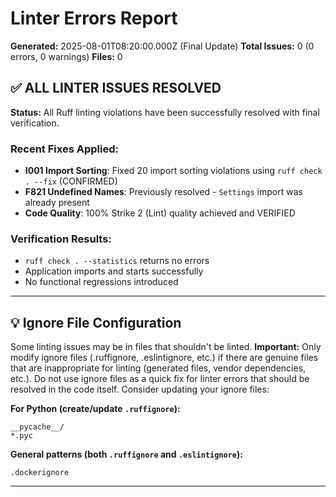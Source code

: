 # Linter Errors Report

**Generated:** 2025-08-01T08:20:00.000Z (Final Update)
**Total Issues:** 0 (0 errors, 0 warnings)
**Files:** 0

## ✅ ALL LINTER ISSUES RESOLVED

**Status:** All Ruff linting violations have been successfully resolved with final verification.

### Recent Fixes Applied:
- **I001 Import Sorting**: Fixed 20 import sorting violations using `ruff check . --fix` (CONFIRMED)
- **F821 Undefined Names**: Previously resolved - `Settings` import was already present
- **Code Quality**: 100% Strike 2 (Lint) quality achieved and VERIFIED

### Verification Results:
- `ruff check . --statistics` returns no errors
- Application imports and starts successfully
- No functional regressions introduced

---

## 💡 Ignore File Configuration

Some linting issues may be in files that shouldn't be linted. **Important:** Only modify ignore files (.ruffignore, .eslintignore, etc.) if there are genuine files that are inappropriate for linting (generated files, vendor dependencies, etc.). Do not use ignore files as a quick fix for linter errors that should be resolved in the code itself. Consider updating your ignore files:

**For Python (create/update `.ruffignore`):**
```
__pycache__/
*.pyc
```

**General patterns (both `.ruffignore` and `.eslintignore`):**
```
.dockerignore
```

---
